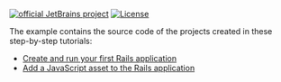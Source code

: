 [![official JetBrains project](https://jb.gg/badges/official.svg)](https://confluence.jetbrains.com/display/ALL/JetBrains+on+GitHub)
[![License](https://img.shields.io/badge/License-Apache_2.0-blue.svg)](https://opensource.org/licenses/Apache-2.0)

The example contains the source code of the projects created in these step-by-step tutorials: 

* [Create and run your first Rails application](https://www.jetbrains.com/help/ruby/create-and-run-your-first-project.html)
* [Add a JavaScript asset to the Rails application](https://www.jetbrains.com/help/ruby/add-a-javascript-asset-to-the-rails-application.html)